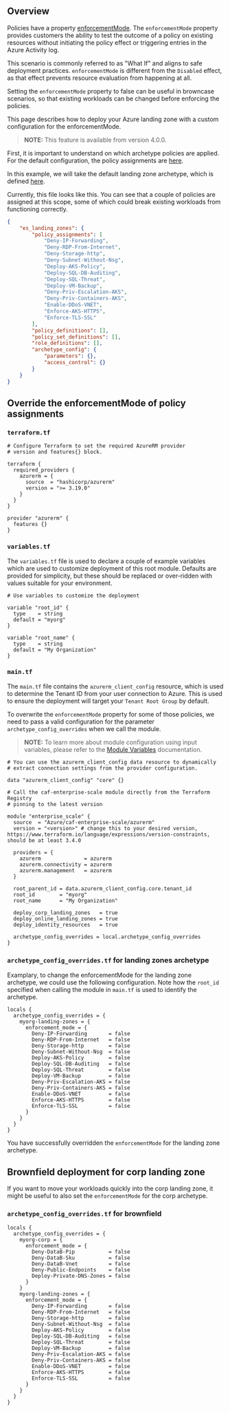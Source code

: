 <!-- markdownlint-disable first-line-h1 -->
## Overview

Policies have a property [enforcementMode](https://learn.microsoft.com/en-us/azure/governance/policy/concepts/assignment-structure#enforcement-mode). The `enforcementMode` property provides customers the ability to test the outcome of a policy on existing resources without initiating the policy effect or triggering entries in the Azure Activity log.

This scenario is commonly referred to as "What If" and aligns to safe deployment practices. `enforcementMode` is different from the `Disabled` effect, as that effect prevents resource evaluation from happening at all.

Setting the `enforcementMode` property to false can be useful in browncase scenarios, so that existing workloads can be changed before enforcing the policies.

This page describes how to deploy your Azure landing zone with a custom configuration for the enforcementMode.

> **NOTE:** This feature is available from version 4.0.0.

First, it is important to understand on which archetype policies are applied. For the default configuration, the policy assignments are [here](../../modules/archetypes/lib/archetype_definitions/).

In this example, we will take the default landing zone archetype, which is defined [here](../../modules/archetypes/lib/archetype_definitions/archetype_definition_es_landing_zones.tmpl.json).

Currently, this file looks like this. You can see that a couple of policies are assigned at this scope, some of which could break existing workloads from functioning correctly.

```json
{
    "es_landing_zones": {
        "policy_assignments": [
            "Deny-IP-Forwarding",
            "Deny-RDP-From-Internet",
            "Deny-Storage-http",
            "Deny-Subnet-Without-Nsg",
            "Deploy-AKS-Policy",
            "Deploy-SQL-DB-Auditing",
            "Deploy-SQL-Threat",
            "Deploy-VM-Backup",
            "Deny-Priv-Escalation-AKS",
            "Deny-Priv-Containers-AKS",
            "Enable-DDoS-VNET",
            "Enforce-AKS-HTTPS",
            "Enforce-TLS-SSL"
        ],
        "policy_definitions": [],
        "policy_set_definitions": [],
        "role_definitions": [],
        "archetype_config": {
            "parameters": {},
            "access_control": {}
        }
    }
}
```

## Override the enforcementMode of policy assignments

### `terraform.tf`

```hcl
# Configure Terraform to set the required AzureRM provider
# version and features{} block.

terraform {
  required_providers {
    azurerm = {
      source  = "hashicorp/azurerm"
      version = ">= 3.19.0"
    }
  }
}

provider "azurerm" {
  features {}
}
```

### `variables.tf`

The `variables.tf` file is used to declare a couple of example variables which are used to customize deployment of this root module. Defaults are provided for simplicity, but these should be replaced or over-ridden with values suitable for your environment.

```hcl
# Use variables to customize the deployment

variable "root_id" {
  type    = string
  default = "myorg"
}

variable "root_name" {
  type    = string
  default = "My Organization"
}
```

### `main.tf`

The `main.tf` file contains the `azurerm_client_config` resource, which is used to determine the Tenant ID from your user connection to Azure. This is used to ensure the deployment will target your `Tenant Root Group` by default.

To overwrite the `enforcementMode` property for some of those policies, we need to pass a valid configuration for the parameter `archetype_config_overrides` when we call the module.

> **NOTE:** To learn more about module configuration using input variables, please refer to the [Module Variables](%5BUser-Guide%5D-Module-Variables) documentation.

```hcl
# You can use the azurerm_client_config data resource to dynamically
# extract connection settings from the provider configuration.

data "azurerm_client_config" "core" {}

# Call the caf-enterprise-scale module directly from the Terraform Registry
# pinning to the latest version

module "enterprise_scale" {
  source  = "Azure/caf-enterprise-scale/azurerm"
  version = "<version>" # change this to your desired version, https://www.terraform.io/language/expressions/version-constraints, should be at least 3.4.0

  providers = {
    azurerm              = azurerm
    azurerm.connectivity = azurerm
    azurerm.management   = azurerm
  }

  root_parent_id = data.azurerm_client_config.core.tenant_id
  root_id        = "myorg"
  root_name      = "My Organization"
  
  deploy_corp_landing_zones   = true
  deploy_online_landing_zones = true
  deploy_identity_resources   = true

  archetype_config_overrides = local.archetype_config_overrides
}
```

### `archetype_config_overrides.tf` for landing zones archetype

Examplary, to change the enforcementMode for the landing zone archetype, we could use the following configuration. Note how the `root_id` specified when calling the module in `main.tf` is used to identify the archetype.

```hcl
locals {
  archetype_config_overrides = {
    myorg-landing-zones = {
      enforcement_mode = {
        Deny-IP-Forwarding       = false
        Deny-RDP-From-Internet   = false
        Deny-Storage-http        = false
        Deny-Subnet-Without-Nsg  = false
        Deploy-AKS-Policy        = false
        Deploy-SQL-DB-Auditing   = false
        Deploy-SQL-Threat        = false
        Deploy-VM-Backup         = false
        Deny-Priv-Escalation-AKS = false
        Deny-Priv-Containers-AKS = false
        Enable-DDoS-VNET         = false
        Enforce-AKS-HTTPS        = false
        Enforce-TLS-SSL          = false
      }
    }
  }
}
```

You have successfully overridden the `enforcementMode` for the landing zone archetype.

## Brownfield deployment for corp landing zone

If you want to move your workloads quickly into the corp landing zone, it might be useful to also set the `enforcementMode` for the corp archetype. 

### `archetype_config_overrides.tf` for brownfield

```hcl
locals {
  archetype_config_overrides = {
    myorg-corp = {
      enforcement_mode = {
        Deny-DataB-Pip           = false
        Deny-DataB-Sku           = false
        Deny-DataB-Vnet          = false
        Deny-Public-Endpoints    = false
        Deploy-Private-DNS-Zones = false
      }
    }
    myorg-landing-zones = {
      enforcement_mode = {
        Deny-IP-Forwarding       = false
        Deny-RDP-From-Internet   = false
        Deny-Storage-http        = false
        Deny-Subnet-Without-Nsg  = false
        Deploy-AKS-Policy        = false
        Deploy-SQL-DB-Auditing   = false
        Deploy-SQL-Threat        = false
        Deploy-VM-Backup         = false
        Deny-Priv-Escalation-AKS = false
        Deny-Priv-Containers-AKS = false
        Enable-DDoS-VNET         = false
        Enforce-AKS-HTTPS        = false
        Enforce-TLS-SSL          = false
      }
    }
  }
}
```
